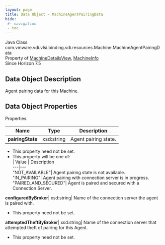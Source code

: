```yaml
---
layout: page
title: Data Object - MachineAgentPairingData
hide:
 #- navigation
 - toc
---
```






Java Class
    com.vmware.vdi.vlsi.binding.vdi.resources.Machine.MachineAgentPairingData  
Property of
     [MachineDetailsView](vdi.resources.Machine.MachineDetailsView.md#field_detail), [MachineInfo](vdi.resources.Machine.MachineInfo.md#field_detail)  
Since 
    Horizon 7.5

## Data Object Description 

Agent pairing data for this Machine. 

## Data Object Properties

Properties

Name |  Type |  Description   
---|---|---  
**pairingState**|  xsd:string|  Agent pairing state.   


 * This property need not be set.
  * This property will be one of:  
|  Value |  Description   
---|---  
"NOT_AVAILABLE"| Agent pairing state is not available.  
"IN_PAIRING"| Agent pairing with connection server is in progress.  
"PAIRED_AND_SECURED"| Agent is paired and secured with a Connection Server.  

  
**configuredByBroker**|  xsd:string|  Name of the connection server the agent is paired with.   


 * This property need not be set.

  
**attemptedTheftByBroker**|  xsd:string|  Name of the connection server that attempted theft of pairing for this Agent.   


 * This property need not be set.

  
  

  

